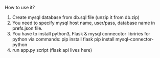 How to use it?
1) Create mysql database from db.sql file (unzip it from db.zip)
2) You need to specify mysql host name, user/pass, database name in prefs.json file.
3) You have to install python3, Flask & mysql connecotor libriries for python via commands:
pip install flask
pip install mysql-connector-python
4) run app.py script (flask api lives here)
